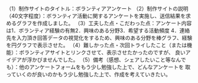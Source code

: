 （1）制作サイトのタイトル：ボランティアアンケート
（2）制作サイトの説明（40文字程度）：ボランティア活動に関するアンケートを実施し、送信結果を求めるグラフを作成しました。
（3）工夫した点・こだわった点：アンケート内容は1．ボランティア経験の有無2．興味のある分野3．希望する活動頻度
4．連絡先を入力頂き回答データの視覚化をするため、興味のある分野を棒グラフ、経験を円グラフで表示させた。
（4）難しかった点・次回トライしたこと（または機能）：ボランティアサイトとリンクさせて、表示させたかったのですが、
良いアイデアが浮かびませんでした。
（5）備考（感想、シェアしたいこと等なんでも）：他のアンケートフォームをもう少し勉強した上で、どんなアンケートを
取っていくのが良いのかもう少し勉強した上で、作成を考えていきたい。
